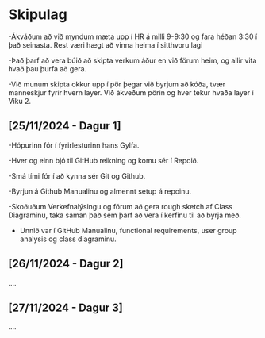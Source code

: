 # Skipulag

-Ákváðum að við myndum mæta upp í HR á milli 9-9:30 og fara héðan 3:30 í það seinasta. Rest væri hægt að vinna heima í sitthvoru lagi

-Það þarf að vera búið að skipta verkum áður en við förum heim, og allir vita hvað þau þurfa að gera.

-Við munum skipta okkur upp í pör þegar við byrjum að kóða, tvær manneskjur fyrir hvern layer. Við ákveðum pörin og hver tekur hvaða layer í Viku 2.

## [25/11/2024 - Dagur 1]

-Hópurinn fór í fyrirlesturinn hans Gylfa.

-Hver og einn bjó til GitHub reikning og komu sér í Repoið.

-Smá tími fór í að kynna sér Git og Github.

-Byrjun á Github Manualinu og almennt setup á repoinu.

-Skoðuðum Verkefnalýsingu og fórum að gera rough sketch af Class Diagraminu, taka saman það sem þarf að vera í kerfinu til að byrja með.

- Unnið var í GitHub Manualinu, functional requirements, user group analysis og class diagraminu.

## [26/11/2024 - Dagur 2]

....

## [27/11/2024 - Dagur 3]

....
